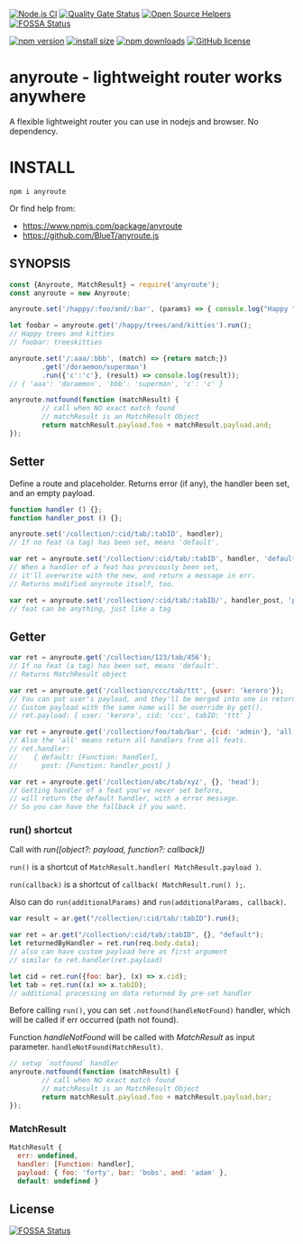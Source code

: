 [![Node.js CI](https://github.com/bluet/anyroute.js/actions/workflows/node.js.yml/badge.svg)](https://github.com/bluet/anyroute.js/actions/workflows/node.js.yml)
[![Quality Gate Status](https://sonarcloud.io/api/project_badges/measure?project=anyroute&metric=alert_status)](https://sonarcloud.io/dashboard?id=anyroute)
[![Open Source Helpers](https://www.codetriage.com/bluet/anyroute.js/badges/users.svg)](https://www.codetriage.com/bluet/anyroute.js) [![FOSSA Status](https://app.fossa.io/api/projects/git%2Bgithub.com%2Fbluet%2Fanyroute.js.svg?type=shield)](https://app.fossa.io/projects/git%2Bgithub.com%2Fbluet%2Fanyroute.js?ref=badge_shield)
 
[![npm version](https://img.shields.io/npm/v/anyroute.svg)](https://www.npmjs.org/package/anyroute)
[![install size](https://packagephobia.now.sh/badge?p=anyroute)](https://packagephobia.now.sh/result?p=anyroute)
[![npm downloads](https://img.shields.io/npm/dm/anyroute.svg)](http://npm-stat.com/charts.html?package=anyroute)
[![GitHub license](https://img.shields.io/github/license/BlueT/anyroute.js.svg)](https://github.com/BlueT/anyroute.js/blob/master/LICENSE)

# anyroute - lightweight router works anywhere
A flexible lightweight router you can use in nodejs and browser. No dependency.

# INSTALL

`npm i anyroute`

Or find help from:
- https://www.npmjs.com/package/anyroute
- https://github.com/BlueT/anyroute.js

## SYNOPSIS

~~~~ js
const {Anyroute, MatchResult} = require('anyroute');
const anyroute = new Anyroute;

anyroute.set('/happy/:foo/and/:bar', (params) => { console.log("Happy " + params.foo + " and " + params.bar ); return params.foo + params.bar; });

let foobar = anyroute.get('/happy/trees/and/kitties').run();
// Happy trees and kitties
// foobar: treeskitties

anyroute.set('/:aaa/:bbb', (match) => {return match;})
        .get('/doraemon/superman')
        .run({'c':'c'}, (result) => console.log(result));
// { 'aaa': 'doraemon', 'bbb': 'superman', 'c': 'c' }

anyroute.notfound(function (matchResult) {
        // call when NO exact match found
        // matchResult is an MatchResult Object
        return matchResult.payload.foo + matchResult.payload.and;
});
~~~~


## Setter

Define a route and placeholder.
Returns error (if any), the handler been set, and an empty payload.

~~~~ js
function handler () {};
function handler_post () {};

anyroute.set('/collection/:cid/tab/:tabID', handler);
// If no feat (a tag) has been set, means 'default'.

var ret = anyroute.set('/collection/:cid/tab/:tabID', handler, 'default');
// When a handler of a feat has previously been set,
// it'll overwrite with the new, and return a message in err.
// Returns modified anyroute itself, too.

var ret = anyroute.set('/collection/:cid/tab/:tabID/', handler_post, 'post')
// feat can be anything, just like a tag
~~~~


## Getter

~~~~ js
var ret = anyroute.get('/collection/123/tab/456');
// If no feat (a tag) has been set, means 'default'.
// Returns MatchResult object

var ret = anyroute.get('/collection/ccc/tab/ttt', {user: 'keroro'});
// You can put user's payload, and they'll be merged into one in return.
// Custom payload with the same name will be override by get().
// ret.payload: { user: 'keroro', cid: 'ccc', tabID: 'ttt' }

var ret = anyroute.get('/collection/foo/tab/bar', {cid: 'admin'}, 'all');
// Also the 'all' means return all handlers from all feats.
// ret.handler: 
//    { default: [Function: handler],
//      post: [Function: handler_post] }

var ret = anyroute.get('/collection/abc/tab/xyz', {}, 'head');
// Getting handler of a feat you've never set before,
// will return the default handler, with a error message.
// So you can have the fallback if you want.
~~~~

### run() shortcut
Call with _run([object?: payload, function?: callback])_

`run()` is a shortcut of `MatchResult.handler( MatchResult.payload )`.

`run(callback)` is a shortcut of `callback( MatchResult.run() );`.

Also can do `run(additionalParams)` and `run(additionalParams, callback)`.

~~~~ js
var result = ar.get("/collection/:cid/tab/:tabID").run();

var ret = ar.get("/collection/:cid/tab/:tabID", {}, "default");
let returnedByHandler = ret.run(req.body.data);
// also can have custom payload here as first argument
// similar to ret.handler(ret.payload)

let cid = ret.run({foo: bar}, (x) => x.cid);
let tab = ret.run((x) => x.tabID);
// additional processing on data returned by pre-set handler
~~~~

Before calling `run()`, you can set `.notfound(handleNotFound)` handler, which will be called if err occurred (path not found).

Function _handleNotFound_ will be called with _MatchResult_ as input parameter. `handleNotFound(MatchResult)`.

~~~~ js
// setup `notfound` handler
anyroute.notfound(function (matchResult) {
        // call when NO exact match found
        // matchResult is an MatchResult Object
        return matchResult.payload.foo + matchResult.payload.bar;
});
~~~~

### MatchResult
~~~~ js
MatchResult {
  err: undefined,
  handler: [Function: handler],
  payload: { foo: 'forty', bar: 'bobs', and: 'adam' },
  default: undefined }
~~~~


## License
[![FOSSA Status](https://app.fossa.io/api/projects/git%2Bgithub.com%2Fbluet%2Fanyroute.js.svg?type=large)](https://app.fossa.io/projects/git%2Bgithub.com%2Fbluet%2Fanyroute.js?ref=badge_large)
